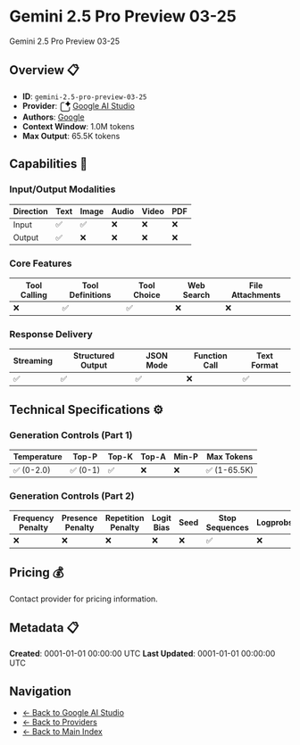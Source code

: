# Gemini 2.5 Pro Preview 03-25

Gemini 2.5 Pro Preview 03-25


## Overview 📋

- **ID**: `gemini-2.5-pro-preview-03-25`
- **Provider**: <img src="../logo.svg" alt="" width="20" height="20" style="vertical-align: middle"> [Google AI Studio](../README.md)
- **Authors**: [Google](../../../authors/google/README.md)
- **Context Window**: 1.0M tokens
- **Max Output**: 65.5K tokens

## Capabilities 🎯

### Input/Output Modalities

| Direction | Text | Image | Audio | Video | PDF |
|-----------|------|-------|-------|-------|-----|
| Input     | ✅   | ✅   | ❌   | ❌   | ❌   |
| Output    | ✅   | ❌   | ❌   | ❌   | ❌   |

### Core Features

| Tool Calling | Tool Definitions | Tool Choice | Web Search | File Attachments |
|--------------|------------------|-------------|------------|------------------|
| ❌           | ✅               | ✅          | ❌         | ❌               |

### Response Delivery

| Streaming | Structured Output | JSON Mode | Function Call | Text Format |
|-----------|-------------------|-----------|---------------|--------------|
| ✅        | ✅                | ✅        | ❌            | ✅           |

## Technical Specifications ⚙️

### Generation Controls (Part 1)

| Temperature | Top-P | Top-K | Top-A | Min-P | Max Tokens |
|-------------|-------|-------|-------|-------|------------|
| ✅ (0-2.0)  | ✅ (0-1) | ✅        | ❌        | ❌        | ✅ (1-65.5K) |

### Generation Controls (Part 2)

| Frequency Penalty | Presence Penalty | Repetition Penalty | Logit Bias | Seed | Stop Sequences | Logprobs |
|-------------------|------------------|--------------------|------------|------|----------------|----------|
| ❌                | ❌               | ❌                 | ❌         | ❌   | ✅             | ❌        |

## Pricing 💰

Contact provider for pricing information.

## Metadata 📋

**Created**: 0001-01-01 00:00:00 UTC
**Last Updated**: 0001-01-01 00:00:00 UTC

## Navigation

- [← Back to Google AI Studio](../README.md)
- [← Back to Providers](../../README.md)
- [← Back to Main Index](../../../README.md)
